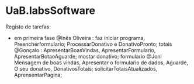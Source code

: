# UaB.labsSoftware

Registo de tarefas:
- em primeira fase
@Inês Oliveira : faz iniciar programa, Preencherformulario; ProcessarDonativo e DonativoPronto; totais
@Gonçalo : ApresentarBoasVindas, ApresentarFormulario, ApresentarBotaoAguarde; mostar donativo; formulario
@Joni Mensagem de boas vindas, Apresentar o formulario de dados, Aguarde, O seu donativo, DonativosTotais; solicitarTotaisAtualizados, AprensentarPagina; 

